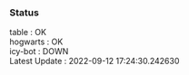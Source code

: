 ### Status


table : OK  
hogwarts : OK  
icy-bot : DOWN  
Latest Update : 2022-09-12 17:24:30.242630
